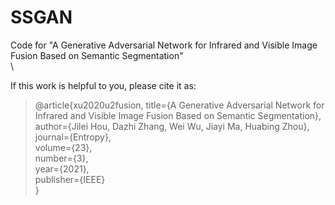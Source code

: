 # SSGAN
Code for "A Generative Adversarial Network for Infrared and Visible Image Fusion Based on Semantic Segmentation"
\
\

If this work is helpful to you, please cite it as:

> @article{xu2020u2fusion,
> title={A Generative Adversarial Network for Infrared and Visible Image Fusion Based on Semantic Segmentation},\
>   author={Jilei Hou, Dazhi Zhang, Wei Wu, Jiayi Ma, Huabing Zhou},\
>   journal={Entropy},\
>   volume={23},\
>   number={3},\
>   year={2021},\
>   publisher={IEEE}\
> }
